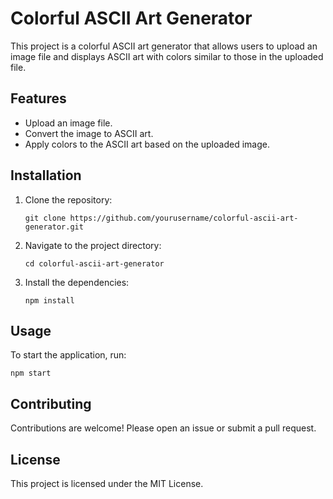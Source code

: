 # Colorful ASCII Art Generator

This project is a colorful ASCII art generator that allows users to upload an image file and displays ASCII art with colors similar to those in the uploaded file.

## Features

- Upload an image file.
- Convert the image to ASCII art.
- Apply colors to the ASCII art based on the uploaded image.

## Installation

1. Clone the repository:
   ```
   git clone https://github.com/yourusername/colorful-ascii-art-generator.git
   ```
2. Navigate to the project directory:
   ```
   cd colorful-ascii-art-generator
   ```
3. Install the dependencies:
   ```
   npm install
   ```

## Usage

To start the application, run:
```
npm start
```

## Contributing

Contributions are welcome! Please open an issue or submit a pull request.

## License

This project is licensed under the MIT License.